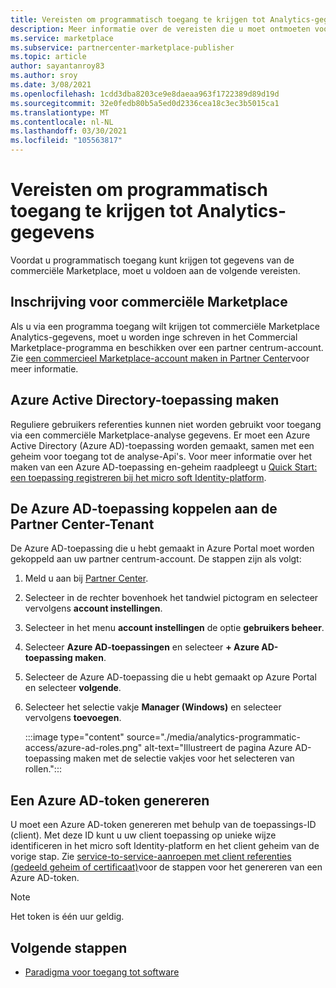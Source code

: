 ```yaml
---
title: Vereisten om programmatisch toegang te krijgen tot Analytics-gegevens
description: Meer informatie over de vereisten die u moet ontmoeten voordat u programmatisch toegang kunt krijgen tot gegevens van Analytics-commerciële Marketplace.
ms.service: marketplace
ms.subservice: partnercenter-marketplace-publisher
ms.topic: article
author: sayantanroy83
ms.author: sroy
ms.date: 3/08/2021
ms.openlocfilehash: 1cdd3dba8203ce9e8daeaa963f1722389d89d19d
ms.sourcegitcommit: 32e0fedb80b5a5ed0d2336cea18c3ec3b5015ca1
ms.translationtype: MT
ms.contentlocale: nl-NL
ms.lasthandoff: 03/30/2021
ms.locfileid: "105563817"
---
```

# <a name="prerequisites-to-programmatically-access-analytics-data"></a>Vereisten om programmatisch toegang te krijgen tot Analytics-gegevens

Voordat u programmatisch toegang kunt krijgen tot gegevens van de commerciële Marketplace, moet u voldoen aan de volgende vereisten.

## <a name="commercial-marketplace-enrollment"></a>Inschrijving voor commerciële Marketplace

Als u via een programma toegang wilt krijgen tot commerciële Marketplace Analytics-gegevens, moet u worden inge schreven in het Commercial Marketplace-programma en beschikken over een partner centrum-account. Zie [een commercieel Marketplace-account maken in Partner Center](./partner-center-portal/create-account.md)voor meer informatie.

## <a name="create-azure-active-directory-application"></a>Azure Active Directory-toepassing maken

Reguliere gebruikers referenties kunnen niet worden gebruikt voor toegang via een commerciële Marketplace-analyse gegevens. Er moet een Azure Active Directory (Azure AD)-toepassing worden gemaakt, samen met een geheim voor toegang tot de analyse-Api's. Voor meer informatie over het maken van een Azure AD-toepassing en-geheim raadpleegt u [Quick Start: een toepassing registreren bij het micro soft Identity-platform](../active-directory/develop/quickstart-register-app.md).

## <a name="associate-the-azure-ad-application-to-the-partner-center-tenant"></a>De Azure AD-toepassing koppelen aan de Partner Center-Tenant

De Azure AD-toepassing die u hebt gemaakt in Azure Portal moet worden gekoppeld aan uw partner centrum-account. De stappen zijn als volgt:

1. Meld u aan bij [Partner Center](https://partner.microsoft.com/dashboard).
1. Selecteer in de rechter bovenhoek het tandwiel pictogram en selecteer vervolgens **account instellingen**.
1. Selecteer in het menu **account instellingen** de optie **gebruikers beheer**.
1. Selecteer **Azure AD-toepassingen** en selecteer **+ Azure AD-toepassing maken**.
1. Selecteer de Azure AD-toepassing die u hebt gemaakt op Azure Portal en selecteer **volgende**.
1. Selecteer het selectie vakje **Manager (Windows)** en selecteer vervolgens **toevoegen**.

    :::image type="content" source="./media/analytics-programmatic-access/azure-ad-roles.png" alt-text="Illustreert de pagina Azure AD-toepassing maken met de selectie vakjes voor het selecteren van rollen.":::

## <a name="generate-an-azure-ad-token"></a>Een Azure AD-token genereren

U moet een Azure AD-token genereren met behulp van de toepassings-ID (client). Met deze ID kunt u uw client toepassing op unieke wijze identificeren in het micro soft Identity-platform en het client geheim van de vorige stap. Zie [service-to-service-aanroepen met client referenties (gedeeld geheim of certificaat)](../active-directory/azuread-dev/v1-oauth2-client-creds-grant-flow.md)voor de stappen voor het genereren van een Azure AD-token.

> [!NOTE]
> Het token is één uur geldig.

## <a name="next-steps"></a>Volgende stappen

- [Paradigma voor toegang tot software](analytics-programmatic-access.md)